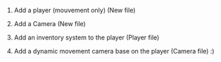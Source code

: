 1. Add a player (mouvement only) (New file)
2. Add a Camera (New file)

3. Add an inventory system to the player (Player file)
4. Add a dynamic movement camera base on the player (Camera file) :)
